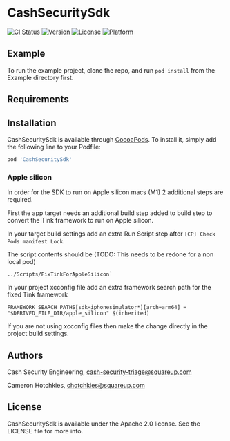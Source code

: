 # CashSecuritySdk

[![CI Status](https://img.shields.io/travis/squareup/cash-security-sdk.svg?style=flat)](https://travis-ci.org/squareup/cash-security-sdk)
[![Version](https://img.shields.io/cocoapods/v/CashSecuritySdk.svg?style=flat)](https://cocoapods.org/pods/CashSecuritySdk)
[![License](https://img.shields.io/cocoapods/l/CashSecuritySdk.svg?style=flat)](https://cocoapods.org/pods/CashSecuritySdk)
[![Platform](https://img.shields.io/cocoapods/p/CashSecuritySdk.svg?style=flat)](https://cocoapods.org/pods/CashSecuritySdk)

## Example

To run the example project, clone the repo, and run `pod install` from the
Example directory first.

## Requirements

## Installation

CashSecuritySdk is available through [CocoaPods](https://cocoapods.org). To
install it, simply add the following line to your Podfile:

```ruby
pod 'CashSecuritySdk'
```

### Apple silicon

In order for the SDK to run on Apple silicon macs (M1) 2 additional steps are required.

First the app target needs an additional build step added to build step to convert the Tink framework to run on Apple silicon.

In your target build settings add an extra Run Script step after `[CP] Check Pods manifest Lock`.

The script contents should be (TODO: This needs to be redone for a non local pod)
```shell
../Scripts/FixTinkForAppleSilicon`
```

In your project xcconfig file add an extra framework search path for the fixed Tink framework
```
FRAMEWORK_SEARCH_PATHS[sdk=iphonesimulator*][arch=arm64] = "$DERIVED_FILE_DIR/apple_silicon" $(inherited)
```
If you are not using xcconfig files then make the change directly in the project build settings.


## Authors

Cash Security Engineering, cash-security-triage@squareup.com

Cameron Hotchkies, chotchkies@squareup.com

## License

CashSecuritySdk is available under the Apache 2.0 license. See the LICENSE file
for more info.
